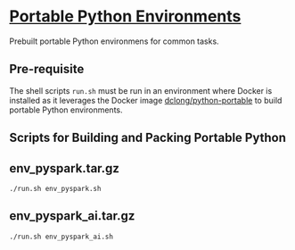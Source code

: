 
# [Portable Python Environments](https://github.com/dclong/python-portable)

Prebuilt portable Python environmens for common tasks.

## Pre-requisite
The shell scripts `run.sh` must be run in an environment where Docker is installed
as it leverages the Docker image 
[dclong/python-portable](https://github.com/dclong/docker-python-portable) 
to build portable Python environments.

## Scripts for Building and Packing Portable Python

## env_pyspark.tar.gz

```
./run.sh env_pyspark.sh
```


## env_pyspark_ai.tar.gz

```
./run.sh env_pyspark_ai.sh
```

